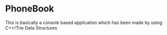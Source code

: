 # PhoneBook
This is basically a console based application which has been made by using C++/Trie Data Structures 
